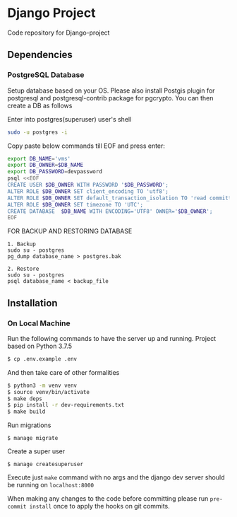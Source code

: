 # Django Project

Code repository for Django-project

## Dependencies
### PostgreSQL Database
Setup database based on your OS. Please also install Postgis plugin for postgresql and postgresql-contrib package for pgcrypto. You can then create a DB as follows

Enter into postgres(superuser) user's shell
```bash
sudo -u postgres -i
```
Copy paste below commands till EOF and press enter:
```bash
export DB_NAME='vms'
export DB_OWNER=$DB_NAME
export DB_PASSWORD=devpassword
psql <<EOF
CREATE USER $DB_OWNER WITH PASSWORD '$DB_PASSWORD';
ALTER ROLE $DB_OWNER SET client_encoding TO 'utf8';
ALTER ROLE $DB_OWNER SET default_transaction_isolation TO 'read committed';
ALTER ROLE $DB_OWNER SET timezone TO 'UTC';
CREATE DATABASE  $DB_NAME WITH ENCODING='UTF8' OWNER='$DB_OWNER';
EOF
```

FOR BACKUP AND RESTORING DATABASE
```
1. Backup
sudo su - postgres
pg_dump database_name > postgres.bak

2. Restore
sudo su - postgres
psql database_name < backup_file
```

## Installation
### On Local Machine
Run the following commands to have the server up and running.
Project based on Python 3.7.5
```bash
$ cp .env.example .env
```
And then take care of other formalities
```bash
$ python3 -m venv venv
$ source venv/bin/activate
$ make deps
$ pip install -r dev-requirements.txt
$ make build
```
Run migrations
```
$ manage migrate
```
Create a super user
```
$ manage createsuperuser
```
Execute just `make` command with no args and the django dev server should be running on `localhost:8000`

When making any changes to the code before committing please run `pre-commit install` once to apply the hooks on git commits.